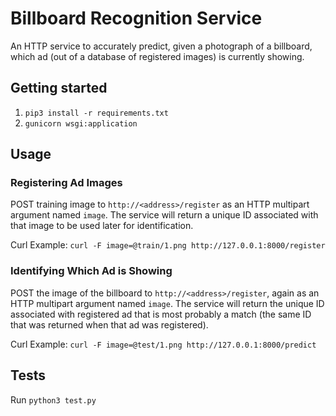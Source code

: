 # Billboard Recognition Service
An HTTP service to accurately predict, given a photograph of a billboard, which ad (out of a database of registered images) is currently showing.

## Getting started
1. `pip3 install -r requirements.txt`
2. `gunicorn wsgi:application`

## Usage
### Registering Ad Images
POST training image to `http://<address>/register` as an HTTP multipart argument named `image`.
The service will return a unique ID associated with that image to be used later for identification.

Curl Example: `curl -F image=@train/1.png http://127.0.0.1:8000/register`

### Identifying Which Ad is Showing
POST the image of the billboard to `http://<address>/register`, again as an HTTP multipart argument named `image`.
The service will return the unique ID associated with registered ad that is most probably a match (the same ID that was returned when that ad was registered).

Curl Example: `curl -F image=@test/1.png http://127.0.0.1:8000/predict`

## Tests
Run `python3 test.py`
